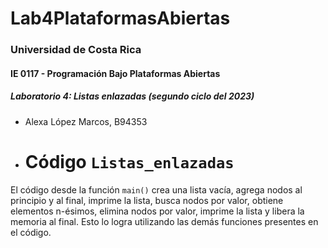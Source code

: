 # Lab4PlataformasAbiertas
### Universidad de Costa Rica
#### IE 0117 - Programación Bajo Plataformas Abiertas
##### Laboratorio 4: Listas enlazadas (segundo ciclo del 2023)

- Alexa López Marcos, B94353

- # Código `Listas_enlazadas`
El código desde la función `main()` crea una lista vacía, agrega nodos al principio y al final, imprime la lista, busca nodos por valor, obtiene elementos n-ésimos, elimina nodos por valor, imprime la lista y libera la memoria al final. Esto lo logra utilizando las demás funciones presentes en el código.
